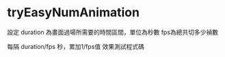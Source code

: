 # tryEasyNumAnimation

設定
duration 為畫面過場所需要的時間區間，單位為秒數
fps為總共切多少禎數

每隔 duration/fps 秒，累加1/fps值
效果測試程式碼